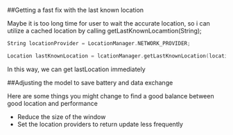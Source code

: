 ##Getting a fast fix with the last known location

Maybe it is too long time for user to wait the accurate location, so i can utilize a cached location by calling getLastKnownLocamtion(String);

``` cpp
String locationProvider = LocationManager.NETWORK_PROVIDER;

Location lastKnownLocation = lcationManager.getLastKnownLocation(locationProvider);
```
In this way, we can get lastLocation immediately

##Adjusting the model to save battery and data exchange

Here are some things you might change to find a good balance between good location and performance

* Reduce the size of the window
* Set the location providers to return update less frequently

